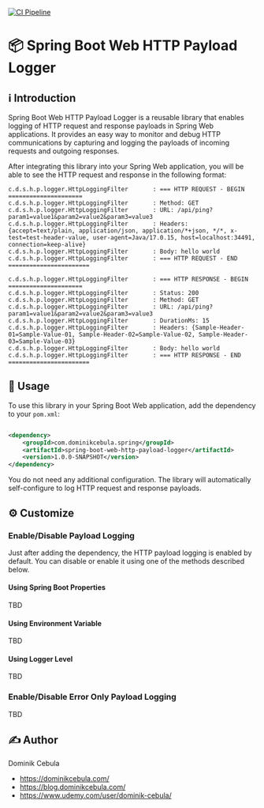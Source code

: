 [![CI Pipeline](https://github.com/dominikcebula/spring-web-http-payload-logger/actions/workflows/maven.yml/badge.svg)](https://github.com/dominikcebula/spring-web-http-payload-logger/actions/workflows/maven.yml)

# 📦 Spring Boot Web HTTP Payload Logger

## ℹ️ Introduction

Spring Boot Web HTTP Payload Logger is a reusable library that enables logging of HTTP request and response payloads in
Spring Web applications. It provides an easy way to monitor and debug HTTP communications by capturing and logging the
payloads of incoming requests and outgoing responses.

After integrating this library into your Spring Web application, you will be able to see the HTTP request and response
in the following format:

```text
c.d.s.h.p.logger.HttpLoggingFilter       : === HTTP REQUEST - BEGIN =====================
c.d.s.h.p.logger.HttpLoggingFilter       : Method: GET
c.d.s.h.p.logger.HttpLoggingFilter       : URL: /api/ping?param1=value1&param2=value2&param3=value3
c.d.s.h.p.logger.HttpLoggingFilter       : Headers: {accept=text/plain, application/json, application/*+json, */*, x-test=test-header-value, user-agent=Java/17.0.15, host=localhost:34491, connection=keep-alive}
c.d.s.h.p.logger.HttpLoggingFilter       : Body: hello world
c.d.s.h.p.logger.HttpLoggingFilter       : === HTTP REQUEST - END =======================

c.d.s.h.p.logger.HttpLoggingFilter       : === HTTP RESPONSE - BEGIN =====================
c.d.s.h.p.logger.HttpLoggingFilter       : Status: 200
c.d.s.h.p.logger.HttpLoggingFilter       : Method: GET
c.d.s.h.p.logger.HttpLoggingFilter       : URL: /api/ping?param1=value1&param2=value2&param3=value3
c.d.s.h.p.logger.HttpLoggingFilter       : DurationMs: 15
c.d.s.h.p.logger.HttpLoggingFilter       : Headers: {Sample-Header-01=Sample-Value-01, Sample-Header-02=Sample-Value-02, Sample-Header-03=Sample-Value-03}
c.d.s.h.p.logger.HttpLoggingFilter       : Body: hello world
c.d.s.h.p.logger.HttpLoggingFilter       : === HTTP RESPONSE - END =======================
```

## 🚀 Usage

To use this library in your Spring Boot Web application, add the dependency to your `pom.xml`:

```xml

<dependency>
    <groupId>com.dominikcebula.spring</groupId>
    <artifactId>spring-boot-web-http-payload-logger</artifactId>
    <version>1.0.0-SNAPSHOT</version>
</dependency>
```

You do not need any additional configuration. The library will automatically self-configure to log HTTP request and
response payloads.

## ⚙️ Customize

### Enable/Disable Payload Logging

Just after adding the dependency, the HTTP payload logging is enabled by default. You can disable or enable it using one
of the methods described below.

#### Using Spring Boot Properties

TBD

#### Using Environment Variable

TBD

#### Using Logger Level

TBD

### Enable/Disable Error Only Payload Logging

TBD

## ✍️ Author

Dominik Cebula

- https://dominikcebula.com/
- https://blog.dominikcebula.com/
- https://www.udemy.com/user/dominik-cebula/
